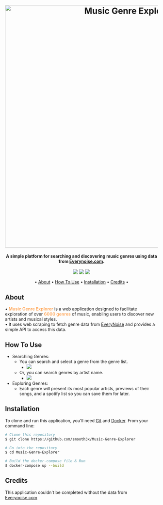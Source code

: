 <h1 align="center">
<img src="https://i.ibb.co/9ynJnTh/logo.png" alt="Music Genre Explorer" width="800">
</h1>

<h4 align="center">A simple platform for searching and discovering music genres using data from <a href="http://everynoise.com">Everynoise.com</a>.</h4>

<p align="center">
  <a href="https://www.python.org/"><img src="https://img.shields.io/badge/-Python-yellow?style=for-the-badge&logo=Python&logoColor=white"></a>
  <a href="https://fastapi.tiangolo.com/"><img src="https://img.shields.io/badge/FastAPI-005571?style=for-the-badge&logo=fastapi"></a>
  <a href="https://streamlit.io/"><img src="https://img.shields.io/badge/-Streamlit-FF4B4B?style=for-the-badge&logo=streamlit&logoColor=white"></a>
</p>

<p align="center">
  • <a href="#About">About</a> •
  <a href="#how-to-use">How To Use</a> •
  <a href="#installation">Installation</a> •
  <a href="#credits">Credits</a> •
</p>

## About

• <strong style="color:#FFAF69;">Music Genre Explorer</strong> is a web application designed to facilitate exploration of over <strong style="color:#FFAF69;">6000 genres</strong> of music, enabling users to discover new artists and musical styles. <br />
• It uses web scraping to fetch genre data from [EveryNoise](https://everynoise.com/) and provides a simple API to access this data.

## How To Use

- Searching Genres:
  - You can search and select a genre from the genre list.
    - <img src="https://pouch.jumpshare.com/preview/Y2D5bAdaCqP-_V1u2RnxZyFdu-zWONd2wN7s7KARsUTc-zDCOSjGYF-CWuaKEIxkJtDrGaXPp-rsI8Oxq8guc9P28AAMXVc4ArqCyqfLVPk" style="text-align: left;">
  - Or, you can search genres by artist name.
    - <img src="https://pouch.jumpshare.com/preview/ztUtdj4iCCfpG0Guc5YKDL00gSfH5KHmQUivqq1TukyFKHkHAPdBq5LzBiKakRzoJtDrGaXPp-rsI8Oxq8guc2i9arcvSS0OEjrUYGYLflc" style="text-align: left;">
- Exploring Genres:
  - Each genre will present its most popular artists, previews of their songs, and a spotify list so you can save them for later.

## Installation

To clone and run this application, you'll need [Git](https://git-scm.com) and [Docker](https://www.docker.com/products/docker-desktop/). From your command line:

```bash
# Clone this repository
$ git clone https://github.com/smooth3x/Music-Genre-Explorer

# Go into the repository
$ cd Music-Genre-Explorer

# Build the docker-compose file & Run
$ docker-compose up --build
```

## Credits

This application couldn't be completed without the data from [Everynoise.com](https://everynoise.com)
